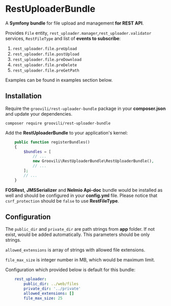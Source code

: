 # RestUploaderBundle
A **Symfony bundle** for file upload and management **for REST API**.

Provides `File` entity, `rest_uploader.manager`,`rest_uploader.validator` services, `RestFileType` and list of **events to subscribe**:
1. `rest_uploader.file.preUpload`
2. `rest_uploader.file.postUpload`
3. `rest_uploader.file.preDownload`
4. `rest_uploader.file.preDelete`
5. `rest_uploader.file.preGetPath`

Examples can be found in examples section below.

## Installation

Require the `groovili/rest-uploader-bundle` package in your **composer.json** and update your dependencies.

    composer require groovili/rest-uploader-bundle

Add the **RestUploaderBundle** to your application's kernel:

```php
    public function registerBundles()
    {
        $bundles = [
            // ...
            new Groovili\RestUploaderBundle\RestUploaderBundle(),
            // ...
        ];
        // ...
    }
```

**FOSRest**, **JMSSerializer** and **Nelmio Api-doc** bundle would be installed as well and should be configured in your **config.yml** file.
Please notice that `csrf_protection` should be `false` to use **RestFileType**.

## Configuration

The `public_dir` and `private_dir` are path strings from **app** folder.
If not exist, would be added automatically. This parameters should be only strings.

`allowed_extensions` is array of strings with allowed file extensions.

`file_max_size` is integer number in MB, which would be maximum limit.

Configuration which provided below is default for this bundle:

```yaml
    rest_uploader:
        public_dir: ../web/files
        private_dir: '../private'
        allowed_extensions: []
        file_max_size: 25
```